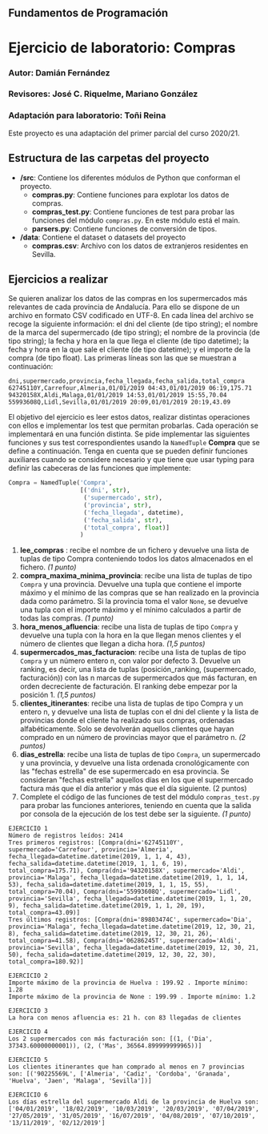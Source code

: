 ## Fundamentos de Programación
# Ejercicio de laboratorio: Compras
### Autor: Damián Fernández
### Revisores: José C. Riquelme, Mariano González
### Adaptación para laboratorio: Toñi Reina

Este proyecto es una adaptación del primer parcial del curso 2020/21. 

## Estructura de las carpetas del proyecto

* **/src**: Contiene los diferentes módulos de Python que conforman el proyecto.
    * **compras.py**: Contiene funciones para explotar los datos de compras.
    * **compras_test.py**: Contiene funciones de test para probar las funciones del módulo `compras.py`. En este módulo está el main.
    * **parsers.py**: Contiene funciones de conversión de tipos.
* **/data**: Contiene el dataset o datasets del proyecto
    * **compras.csv**: Archivo con los datos de extranjeros residentes en Sevilla.

## Ejercicios a realizar

Se quieren analizar los datos de las compras en los supermercados más relevantes de cada provincia de Andalucía. Para ello se dispone de un archivo en formato CSV codificado en UTF-8. En cada línea del archivo se recoge la siguiente información: el dni del cliente (de tipo string); el nombre de la marca del supermercado (de tipo string); el nombre de la provincia (de tipo string); la fecha y hora en la que llega el cliente (de tipo datetime); la fecha y hora en la que sale el cliente (de tipo datetime); y el importe de la compra (de tipo float). Las primeras líneas son las que se muestran a continuación:

```
dni,supermercado,provincia,fecha_llegada,fecha_salida,total_compra
62745110Y,Carrefour,Almeria,01/01/2019 04:43,01/01/2019 06:19,175.71
94320158X,Aldi,Malaga,01/01/2019 14:53,01/01/2019 15:55,70.04
55993608Q,Lidl,Sevilla,01/01/2019 20:09,01/01/2019 20:19,43.09
```

El objetivo del ejercicio es leer estos datos, realizar distintas operaciones con ellos e implementar los test que permitan probarlas. Cada operación se implementará en una función distinta. Se pide implementar las siguientes funciones y sus test correspondientes usando la `NamedTuple` **Compra** que se define a continuación. Tenga en cuenta que se pueden definir funciones auxiliares cuando se considere necesario y que tiene que usar typing para definir las cabeceras de las funciones que implemente:

```python
Compra = NamedTuple('Compra',
                    [('dni', str),
                     ('supermercado', str),
                     ('provincia', str),
                     ('fecha_llegada', datetime),
                     ('fecha_salida', str),
                     ('total_compra', float)]
                    )
```

1.	**lee_compras** : recibe el nombre de un fichero y devuelve una lista de tuplas de tipo Compra conteniendo todos los datos almacenados en el fichero. _(1 punto)_
2.	**compra_maxima_minima_provincia**: recibe una lista de tuplas de tipo `Compra` y una provincia. Devuelve una tupla que contiene el importe máximo y el mínimo de las compras que se han realizado en la provincia dada como parámetro. Si la provincia toma el valor `None`, se devuelve una tupla con el importe máximo y el mínimo calculados a partir de todas las compras. _(1 punto)_
3.	**hora_menos_afluencia**: recibe una lista de tuplas de tipo `Compra` y devuelve una tupla con la hora en la que llegan menos clientes y el número de clientes que llegan a dicha hora. _(1,5 puntos)_
4.	**supermercados_mas_facturacion**: recibe una lista de tuplas de tipo `Compra` y un número entero n, con valor por defecto 3. Devuelve un ranking, es decir, una lista de tuplas (posición_ranking, (supermercado, facturación)) con las n marcas de supermercados que más facturan, en orden decreciente de facturación. El ranking debe empezar por la posición 1. _(1,5 puntos)_ 
5.	**clientes_itinerantes**: recibe una lista de tuplas de tipo Compra y un entero n, y devuelve una lista de tuplas con el dni del cliente y la lista de provincias donde el cliente ha realizado sus compras, ordenadas alfabéticamente. Solo se devolverán aquellos clientes que hayan comprado en un número de provincias mayor que el parámetro n. _(2 puntos)_
6.	**dias_estrella**: recibe una lista de tuplas de tipo `Compra`, un supermercado y una provincia, y devuelve una lista ordenada cronológicamente con las "fechas estrella" de ese supermercado en esa provincia. Se consideran "fechas estrella" aquellos días en los que el supermercado factura más que el día anterior y más que el día siguiente. (2 puntos)
7.	Complete el código de las funciones de test del módulo `compras_test.py` para probar las funciones anteriores, teniendo en cuenta que la salida por consola de la ejecución de los test debe ser la siguiente. _(1 punto)_

```
EJERCICIO 1
Número de registros leídos: 2414
Tres primeros registros: [Compra(dni='62745110Y', supermercado='Carrefour', provincia='Almeria', fecha_llegada=datetime.datetime(2019, 1, 1, 4, 43), fecha_salida=datetime.datetime(2019, 1, 1, 6, 19), total_compra=175.71), Compra(dni='94320158X', supermercado='Aldi', provincia='Malaga', fecha_llegada=datetime.datetime(2019, 1, 1, 14, 53), fecha_salida=datetime.datetime(2019, 1, 1, 15, 55), total_compra=70.04), Compra(dni='55993608Q', supermercado='Lidl', provincia='Sevilla', fecha_llegada=datetime.datetime(2019, 1, 1, 20, 9), fecha_salida=datetime.datetime(2019, 1, 1, 20, 19), total_compra=43.09)]
Tres últimos registros: [Compra(dni='89803474C', supermercado='Dia', provincia='Malaga', fecha_llegada=datetime.datetime(2019, 12, 30, 21, 8), fecha_salida=datetime.datetime(2019, 12, 30, 21, 26), total_compra=41.58), Compra(dni='06286245T', supermercado='Aldi', provincia='Sevilla', fecha_llegada=datetime.datetime(2019, 12, 30, 21, 50), fecha_salida=datetime.datetime(2019, 12, 30, 22, 30), total_compra=180.92)]

EJERCICIO 2
Importe máximo de la provincia de Huelva : 199.92 . Importe mínimo: 1.28
Importe máximo de la provincia de None : 199.99 . Importe mínimo: 1.2

EJERCICIO 3
La hora con menos afluencia es: 21 h. con 83 llegadas de clientes

EJERCICIO 4
Los 2 supermercados con más facturación son: [(1, ('Dia', 37343.60000000001)), (2, ('Mas', 36564.899999999965))]

EJERCICIO 5
Los clientes itinerantes que han comprado al menos en 7 provincias son: [('90225569L', ['Almeria', 'Cadiz', 'Cordoba', 'Granada', 'Huelva', 'Jaen', 'Malaga', 'Sevilla'])]

EJERCICIO 6
Los días estrella del supermercado Aldi de la provincia de Huelva son: ['04/01/2019', '18/02/2019', '10/03/2019', '20/03/2019', '07/04/2019', '27/05/2019', '31/05/2019', '16/07/2019', '04/08/2019', '07/10/2019', '13/11/2019', '02/12/2019']
```
